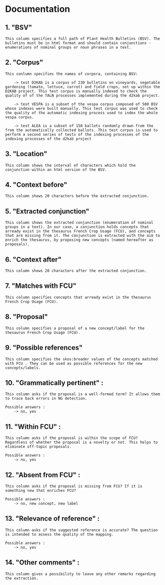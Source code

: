 # Documentation


## 1.	"BSV"
	
	This column specifies a full path of Plant Health Bulletins (BSV). The bulletins must be in html format and should contain conjunctions - enumerations of nominal groups or noun phrases in a text. 

## 2.	"Corpus"

	This conlumn specifies the names of corpora, containing BSV:

		-> test D2KAb is a corpus of 230 bulletins on vineyards, vegetable gardening (tomato, lettuce, carrot) and field crops, set up within the D2KAB project. This test corpus is manually indexed to check the quality of of the TALN processes implemented during the d2kab project.

		-> test VESPA is a subset of the vespa corpus composed of 500 BSV whose indexes were built manually. This test corpus was used to check the quality of the automatic indexing process used to index the whole vespa corpus.

		-> test ALEA is a subset of 150 ballots randomly drawn from the from the automatically collected ballots. This test corpus is used to perform a second series of tests of the indexing processes of the indexing processes of the d2kab project

## 3.	"Location"

	This column shows the interval of characters which hold the conjunction within an html version of the BSV.

## 4.	"Context before"

	This column shows 20 characters before the extracted conjunction.

## 5.	"Extracted conjunction"

	This column shows the extracted conjunction (enumeration of nominal groups in a text). In our case, a conjunction holds concepts that arready exist in the thesaurus French Crop Usage (FCU), and concepts that are missing from it. The conjunction is extracted with the aim to enrich the thesaurus, by proposing new concepts (named hereafter as proposals).

## 6.	"Context after"

	This column shows 20 characters after the extracted conjunction.

## 7.	"Matches with FCU"

	This column specifies concepts that arready exist in the thesaurus French Crop Usage (FCU).

## 8.	"Proposal"

	This column specifies a proposal of a new concept/label for the thesaurus French Crop Usage (FCU).


## 9.	"Possible references"

	This column specifies the skos:broader values of the concepts matched with FCU . They can be used as possible references for the new concepts/labels.


## 10.	"Grammatically pertinent" :

	This column asks if the proposal is a well-formed term? It allows them to trace back errors in NG detection.

	Possible answers :
		-> no, yes


## 11.	"Within FCU" :

	This column asks if the proposal is within the scope of FCU? Regardless of whether the proposal is a novelty or not. This helps to eliminate off-topic proposals. 

	Possible answers :
		-> no, yes


## 12.	"Absent from FCU" :

	This column asks if the proposal is missing from FCU? If it is something new that enriches FCU? 

	Possible answers :
		-> no, new concept, new label


## 13.	"Relevance of reference" :

	This column asks if the suggested reference is accurate? The question is intended to assess the quality of the mapping.

	Possible answers :
		-> no, yes


## 14. "Other comments" :

	This column gives a possibility to leave any other remarks regarding the extraction. 
